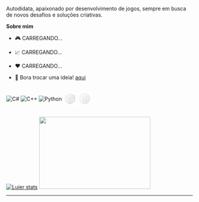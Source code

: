 

Autodidata, apaixonado por desenvolvimento de jogos, sempre em busca de novos desafios e soluções criativas.

**Sobre mim**

- 🎮 CARREGANDO...

- 📈 CARREGANDO...

- ❤️ CARREGANDO...

- 💬 Bora trocar uma ideia! [aqui](https://www.instagram.com/luier_/#)

<div style="display: inline_block; margin-right: 5px;"><br/>
  <img align="center" alt="C#" src="https://img.icons8.com/fluency/36/c-sharp-logo.png"/>
  <img align="center" alt="C++" src="https://img.icons8.com/color/36/c-plus-plus-logo.png"/>
  <img align="center" alt="Python" src="https://img.icons8.com/color/36/python--v1.png"/>
  <img align="center" alt="Unity" src="https://raw.githubusercontent.com/lucasoliveiradasilva/lucasoliveiradasilva/main/unity_edit.png"/>
  <img align="center" alt="Unreal" src="https://raw.githubusercontent.com/lucasoliveiradasilva/lucasoliveiradasilva/main/unreal_edit.png"/>
  </div><br/>

[![Luier stats](https://github-readme-stats.vercel.app/api?username=lucasoliveiradasilva&show_icons=true&theme=github_dark&locale=pt-br)](https://github.com/anuraghazra/github-readme-stats)
<img src="https://github-readme-stats.vercel.app/api/top-langs/?username=lucasoliveiradasilva&show_icons=true&theme=github_dark&locale=pt-br&langs_count=5" width="300" height="195"/>

---


